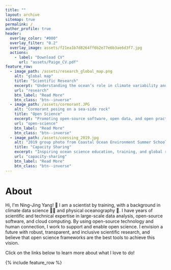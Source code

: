 ```yaml
---
title: ""
layout: archive
sitemap: true
permalink: /
author_profile: true
header:
  overlay_color: "#000"
  overlay_filter: "0.2"
  overlay_image: assets/f21ea1b7d8264ff6b2e77e6b3ae6d3f7.jpg
  actions:
    - label: "Download CV"
      url: "assets/Paige_CV.pdf"
feature_row:
  - image_path: /assets/research_global_map.png
    alt: "global map"
    title: "Scientific Research"
    excerpt: "Understanding the ocean’s role in climate variability and air-sea interaction"
    url: "research"
    btn_label: "Read More"
    btn_class: "btn--inverse"
  - image_path: /assets/cormorant.JPG
    alt: "Cormorant posing on a sea-side rock"
    title: "Open Science"
    excerpt: "Promoting open-source software, open data, and open practices in the science community"
    url: "open-science"
    btn_label: "Read More"
    btn_class: "btn--inverse"
  - image_path: /assets/coessing_2019.jpg
    alt: "2019 group photo from Coastal Ocean Environment Summer School in Nigeria and Ghana"
    title: "Capacity Sharing"
    excerpt: "Inspiring ocean science education, training, and global research collaborations"
    url: "capacity-sharing"
    btn_label: "Read More"
    btn_class: "btn--inverse"
---
```


# About

Hi, I'm Ning-Jing Yang! 👋  I am a scientist by training, with a background in climate data science 👩‍💻 and physical oceanography 🌊. I have years of scientific and technical expertise in large-scale data analysis, open-source software, and cloud computing. By using open-source technology and human connection, I work to support and enable open science. I envision a future with robust, transparent, and inclusive scientific research, and believe that open science frameworks are the best tools to achieve this vision.

Click on the links below to learn more about what I love to do!



{% include feature_row %}

